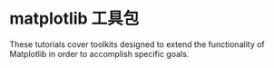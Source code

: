 # matplotlib 工具包

These tutorials cover toolkits designed to extend the functionality of Matplotlib in order to accomplish specific goals.